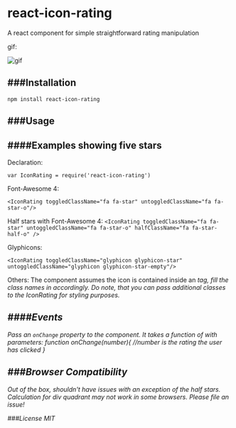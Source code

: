 react-icon-rating
=================

A react component for simple straightforward rating manipulation

gif:

![gif](http://i.imgur.com/wXPHAul.gif)

###Installation
---
`npm install react-icon-rating`

###Usage
---
####Examples showing five stars
----
Declaration:

`var IconRating = require('react-icon-rating')`


Font-Awesome 4:

`<IconRating toggledClassName="fa fa-star" untoggledClassName="fa fa-star-o"/>`

Half stars with Font-Awesome 4:
`<IconRating toggledClassName="fa fa-star" untoggledClassName="fa fa-star-o" halfClassName="fa fa-star-half-o" />`

Glyphicons:

`<IconRating toggledClassName="glyphicon glyphicon-star" untoggledClassName="glyphicon glyphicon-star-empty"/>`

Others:
    The component assumes the icon is contained inside an <i> tag, fill the class names in accordingly.
    Do note, that you can pass additional classes to the IconRating for styling purposes.

####Events
---
Pass an `onChange` property to the component. It takes a function of with parameters:
    function onChange(number){
      //number is the rating the user has clicked
    }

###Browser Compatibility
---
Out of the box, shouldn't have issues with an exception of the half stars. Calculation for div quadrant may not work in some browsers. Please file an issue!

###License
MIT
